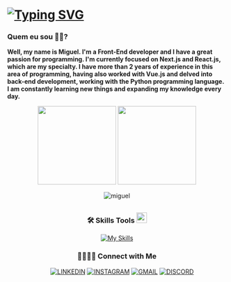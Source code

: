 # [![Typing SVG](https://readme-typing-svg.herokuapp.com/?color=3a86ff&size=35&center=true&vCenter=true&width=1000&lines=What'sup,+your+Welcome+to+my+github+;Dev+Front-End)](https://git.io/typing-svg)

### Quem eu sou 👦🏾?


<p>
  <strong>
    Well, my name is Miguel. I'm a Front-End developer and I have a great passion for programming. I'm currently focused on Next.js and React.js, which are my specialty. I have more than 2 years of experience in this area of ​​programming, having also worked with Vue.js and delved into back-end development, working with the Python programming language. I am constantly learning new things and expanding my knowledge every day.
  </strong>
</p>

<div style="display: inline_block" align="center ">
  <img height="180em" src="https://github-readme-stats.vercel.app/api?username=Miguel-ectil&show_icons=true&theme=tokyonight"/>
  <img left='2px' height="180em" src="https://github-readme-stats.vercel.app/api/top-langs/?username=Miguel-ectil&layout=compact&theme=tokyonight"/>
  <p><img align="center" src="https://github-readme-streak-stats.herokuapp.com/?user=Miguel-ectil&theme=radical" alt="miguel" /></p>
</div>

##

<div align="center">

  <h3>🛠 Skills Tools <img src="https://media2.giphy.com/media/QssGEmpkyEOhBCb7e1/giphy.gif?cid=ecf05e47a0n3gi1bfqntqmob8g9aid1oyj2wr3ds3mg700bl&rid=giphy.gif" width ="24"></h3>

  [![My Skills](https://skillicons.dev/icons?i=html,css,js,ts,bootstrap,materialui,tailwind,react,nextjs,python,docker,postman,figma)](https://skillicons.dev)


###
<h3>🫱🏼‍🫲🏾 Connect with Me</h3>

&nbsp; &nbsp; &nbsp;
  [![LINKEDIN](https://img.shields.io/badge/Linkedin-black?style=for-the-badge&logo=linkedin)](https://www.linkedin.com/in/miguel-ectil-a54063267)
  [![INSTAGRAM](https://img.shields.io/badge/Instagram-black?style=for-the-badge&logo=instagram)](https://www.instagram.com/ectil_miguel)
  [![GMAIL](https://img.shields.io/badge/Gmail-black?style=for-the-badge&logo=gmail)](mailto:ectilmiguelmiguelectil@gmail.com)
  [![DISCORD](https://img.shields.io/badge/Discord-black?style=for-the-badge&logo=discord)](https://discordapp.com/users/850006673815765083/850006673815765085)
</div>
